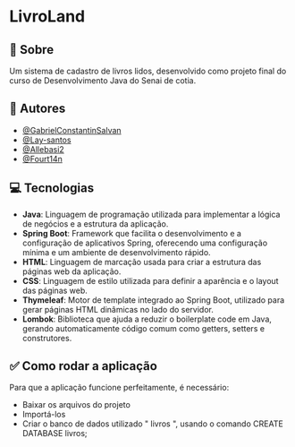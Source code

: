 
# LivroLand

##  📑 Sobre

Um sistema de cadastro de livros lidos, desenvolvido como projeto final do curso de Desenvolvimento Java do Senai de cotia.

##  👥 Autores

- [@GabrielConstantinSalvan](https://www.github.com/GabrielConstantinSalvan)
- [@Lay-santos](https://www.github.com/Lay-santos)
- [@Allebasi2](https://www.github.com/Allebasi2)
- [@Fourt14n](https://www.github.com/Fourt14n)

##  💻 Tecnologias

- **Java**: Linguagem de programação utilizada para implementar a lógica de negócios e a estrutura da aplicação.
- **Spring Boot**: Framework que facilita o desenvolvimento e a configuração de aplicativos Spring, oferecendo uma configuração mínima e um ambiente de desenvolvimento rápido.
- **HTML**: Linguagem de marcação usada para criar a estrutura das páginas web da aplicação.
- **CSS**: Linguagem de estilo utilizada para definir a aparência e o layout das páginas web.
- **Thymeleaf**: Motor de template integrado ao Spring Boot, utilizado para gerar páginas HTML dinâmicas no lado do servidor.
- **Lombok**: Biblioteca que ajuda a reduzir o boilerplate code em Java, gerando automaticamente código comum como getters, setters e construtores.



##  ✅ Como rodar a aplicação
Para que a aplicação funcione perfeitamente, é necessário:
- Baixar os arquivos do projeto
- Importá-los
- Criar o banco de dados utilizado " livros ", usando o comando
CREATE DATABASE livros;


    
